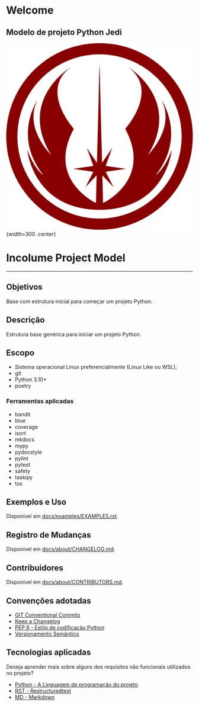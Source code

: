 # Welcome
Modelo de projeto Python Jedi
---

![Logo da Junta Especializada de Desenvolvimento e Inovação](asserts/img/jedi_logo.png){width=300 .center}
# Incolume Project Model

---

## Objetivos ##
Base com estrutura inicial para começar um projeto Python.

## Descrição ##
Estrutura base genérica para iniciar um projeto Python.

## Escopo
- Sistema operacional Linux preferencialmente (Linux Like ou WSL);
- git
- Python 3.10+
- poetry

### Ferramentas aplicadas
- bandit
- blue
- coverage
- isort
- mkdocs
- mypy
- pydocstyle
- pylint
- pytest
- safety
- taskipy
- tox

## Exemplos e Uso
Disponível em [docs/examples/EXAMPLES.rst](user_guide/EXAMPLES.md).


## Registro de Mudanças ##
Disponível em [docs/about/CHANGELOG.md](about/CHANGELOG.md).


## Contribuidores ##
Disponível em [docs/about/CONTRIBUTORS.md](about/CONTRIBUTORS.md).


## Convenções adotadas
- [GIT Conventional Commits](https://www.conventionalcommits.org/pt-br/v1.0.0/)
- [Keep a Changelog](https://keepachangelog.com/pt-BR/1.0.0/)
- [PEP 8 - Estilo de codificação Python](https://pep8.org/)
- [Versionamento Semântico](https://semver.org/lang/pt-BR/)


## Tecnologias aplicadas
Deseja aprender mais sobre alguns dos requisitos não funcionais utilizados no projeto?

- [Python - A Linguagem de programação do projeto](http://www.python.org/doc)
- [RST - Restructuredtext](https://docutils.sourceforge.io/docs/ref/rst/restructuredtext.html#reference-names)
- [MD - Markdown](https://www.markdownguide.org/basic-syntax/)

